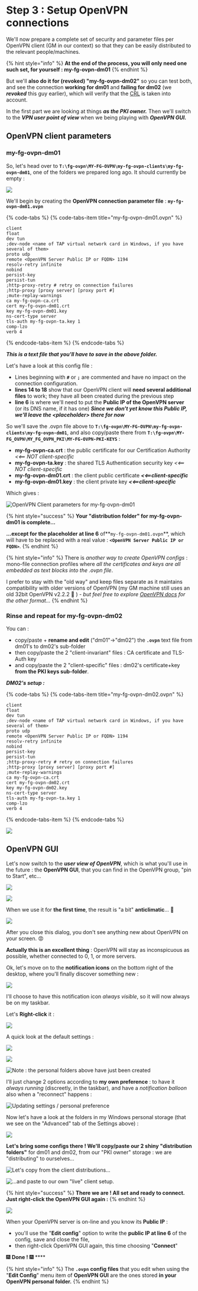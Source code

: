 # Step 3 : Setup OpenVPN connections

We'll now prepare a complete set of security and parameter files per OpenVPN client \(GM in our context\) so that they can be easily distributed to the relevant people/machines.

{% hint style="info" %}
**At the end of the process, you will only need one such set, for yourself : my-fg-ovpn-dm01**
{% endhint %}

But we'll **also do it for \(revoked\) "my-fg-ovpn-dm02"** so you can test both, and see the connection **working for dm01** and **failing for dm02** \(we _**revoked**_ this guy earlier\), which will verify that the [CRL](step-2-create-your-pki.md#your-initial-certification-revocation-list) is taken into account.



In the first part we are looking at things _**as the PKI owner.**_  Then we'll switch to the _**VPN user point of view**_ when we being playing with _**OpenVPN GUI.**_



## OpenVPN client parameters

### my-fg-ovpn-dm01

So, let's head over to **`T:\fg-ovpn\MY-FG-OVPN\my-fg-ovpn-clients\my-fg-ovpn-dm01`**, one of the folders we prepared long ago.  It should currently be empty :

![](../.gitbook/assets/image%20%2823%29.png)

We'll begin by creating the **OpenVPN connection parameter file** : **`my-fg-ovpn-dm01.ovpn`**

{% code-tabs %}
{% code-tabs-item title="my-fg-ovpn-dm01.ovpn" %}
```text
client
float
dev tun
;dev-node <name of TAP virtual network card in Windows, if you have several of them>
proto udp
remote <OpenVPN Server Public IP or FQDN> 1194
resolv-retry infinite
nobind
persist-key
persist-tun
;http-proxy-retry # retry on connection failures
;http-proxy [proxy server] [proxy port #]
;mute-replay-warnings
ca my-fg-ovpn-ca.crt
cert my-fg-ovpn-dm01.crt
key my-fg-ovpn-dm01.key
ns-cert-type server
tls-auth my-fg-ovpn-ta.key 1
comp-lzo
verb 4
```
{% endcode-tabs-item %}
{% endcode-tabs %}

_**This is a text file that you'll have to save in the above folder.**_

Let's have a look at this config file :

* Lines beginning with **`#`** or **`;`** are commented and have no impact on the connection configuration.
* **lines 14 to 18** show that our OpenVPN client will **need several additional files** to work; they have all been created during the previous step
* **line 6** is where we'll need to put the **Public IP of the OpenVPN server** \(or its DNS name, if it has one\) _**Since we don't yet know this Public IP, we'll leave the &lt;placeholder&gt; there for now**_

So we'll save the .ovpn file above to **`T:\fg-ovpn\MY-FG-OVPN\my-fg-ovpn-clients\my-fg-ovpn-dm01`**, and also copy/paste there from **`T:\fg-ovpn\MY-FG_OVPN\MY_FG_OVPN_PKI\MY-FG-OVPN-PKI-KEYS`** :

* **my-fg-ovpn-ca.crt** : the public certificate for our Certification Authority _&lt;&lt;== NOT client-specific_
* **my-fg-ovpn-ta.key** : the shared TLS Authentication security key    _&lt;&lt;== NOT client-specific_
* **my-fg-ovpn-dm01.crt** : the client public certificate    _**&lt;&lt;==client-specific**_
* **my-fg-ovpn-dm01.key** : the client private key    _**&lt;&lt;==client-specific**_

Which gives :

![OpenVPN Client parameters for my-fg-ovpn-dm01](../.gitbook/assets/image%20%2877%29.png)

{% hint style="success" %}
**Your "distribution folder" for my-fg-ovpn-dm01 is complete...**

**...except for the placeholder at line 6** of**`my-fg-ovpn-dm01.ovpn`**, which will have to be replaced with a real value : **`<OpenVPN Server Public IP or FQDN>`**.
{% endhint %}

{% hint style="info" %}
There is _another way to create OpenVPN configs_ : mono-file connection profiles where _all the certificates and keys are all embedded as text blocks into the .ovpn file_.

I prefer to stay with the "old way" and keep files separate as it maintains compatibility with older versions of OpenVPN \(my GM machine still uses an old 32bit OpenVPN v2.2.2 😬 \) - _but feel free to explore_ [_OpenVPN docs_](https://openvpn.net/community-resources/#articles) _for the other format..._
{% endhint %}



### Rinse and repeat for my-fg-ovpn-dm02

You can :

* copy/paste + **rename and edit** \("dm01"-&gt;"dm02"\) the **`.ovpn`** text file from dm01's to dm02's sub-folder
* then copy/paste the 2 "client-invariant" files : CA certificate and TLS-Auth key
* and copy/paste the 2 "client-specific" files : dm02's certificate+key **from the PKI keys sub-folder**.

_**DM02's setup :**_

{% code-tabs %}
{% code-tabs-item title="my-fg-ovpn-dm02.ovpn" %}
```text
client
float
dev tun
;dev-node <name of TAP virtual network card in Windows, if you have several of them>
proto udp
remote <OpenVPN Server Public IP or FQDN> 1194
resolv-retry infinite
nobind
persist-key
persist-tun
;http-proxy-retry # retry on connection failures
;http-proxy [proxy server] [proxy port #]
;mute-replay-warnings
ca my-fg-ovpn-ca.crt
cert my-fg-ovpn-dm02.crt
key my-fg-ovpn-dm02.key
ns-cert-type server
tls-auth my-fg-ovpn-ta.key 1
comp-lzo
verb 4
```
{% endcode-tabs-item %}
{% endcode-tabs %}

![](../.gitbook/assets/image%20%2820%29.png)



## OpenVPN GUI

Let's now switch to the _**user view of OpenVPN**_, which is what you'll use in the future : the **OpenVPN GUI**, that you can find in the OpenVPN group, "pin to Start", etc...

![](../.gitbook/assets/image%20%2854%29.png)

![](../.gitbook/assets/image%20%2842%29.png)

When we use it for **the first time**, the result is "a bit" **anticlimatic**... 😬 

![](../.gitbook/assets/image%20%2864%29.png)

After you close this dialog, you don't see anything new about OpenVPN on your screen. 😡 

**Actually this is an excellent thing** : OpenVPN will stay as inconspicuous as possible, whether connected to 0, 1, or more servers.

Ok, let's move on to the **notification icons** on the bottom right of the desktop, where you'll finally discover something new :

![](../.gitbook/assets/image%20%28113%29.png)

I'll choose to have this notification icon _always visible_, so it will now always be on my taskbar.

Let's **Right-click** it :

![](../.gitbook/assets/image%20%2862%29.png)

A quick look at the default settings :

![](../.gitbook/assets/image%20%2838%29.png)

![](../.gitbook/assets/image%20%2836%29.png)

![Note : the personal folders above have just been created](../.gitbook/assets/image%20%2837%29.png)

I'll just change 2 options according to **my own preference** : to have it _always running_ \(discreetly, in the taskbar\), and have a _notification balloon_ also when a "reconnect" happens :

![Updating settings / personal preference](../.gitbook/assets/image%20%2857%29.png)

Now let's have a look at the folders in my Windows personal storage \(that we see on the "Advanced" tab of the Settings above\) :

![](../.gitbook/assets/image%20%2819%29.png)

**Let's bring some configs there ! We'll copy/paste our 2 shiny "distribution folders"** for dm01 and dm02, from our "PKI owner" storage : we are "distributing" to ourselves...

![Let&apos;s copy from the client distributions...](../.gitbook/assets/image%20%2841%29.png)

![...and paste to our own &quot;live&quot; client setup.](../.gitbook/assets/image%20%28114%29.png)

{% hint style="success" %}
**There we are ! All set and ready to connect. Just right-click the OpenVPN GUI again :**
{% endhint %}

![](../.gitbook/assets/image%20%2829%29.png)

When your OpenVPN server is on-line and you know its **Public IP** :

* you'll use the "**Edit config**" option to write the **public IP at line 6** of the config, save and close the file,
* then right-click OpenVPN GUI again, this time choosing "**Connect**"

🎆 **Done !** 🎆 ****

{% hint style="info" %}
The **`.ovpn`** **config files** that you edit when using the "**Edit Config**" menu item of **OpenVPN GUI** are the ones stored **in your OpenVPN personal folder.**
{% endhint %}



